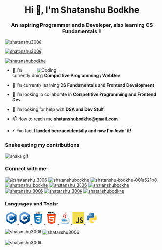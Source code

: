 <h1 align="center">Hi 👋, I'm Shatanshu Bodkhe</h1>
<h3 align="center">An aspiring Programmer and a Developer, also learning CS Fundamentals !!</h3>
<p align="left"> <img src="https://komarev.com/ghpvc/?username=shatanshu3006&label=Profile%20views&color=0e75b6&style=flat" alt="shatanshu3006" /> </p>

<p align="left"> <a href="https://github.com/ryo-ma/github-profile-trophy"><img width="600" src="https://github-profile-trophy.vercel.app/?username=shatanshu3006" alt="shatanshu3006" /></a> </p>

<p align="left"> <a href="https://twitter.com/shatanshubodkhe" target="blank"><img src="https://img.shields.io/twitter/follow/shatanshubodkhe?logo=twitter&style=for-the-badge" alt="shatanshubodkhe" /></a> </p>

<img align="right" alt="Coding" width="400" src="https://media4.giphy.com/media/zQinMHnDYiNnq/200w.webp?cid=ecf05e47dsu1zd4oaw88bva4i4nsgcqq4ba01rgb9o62tycl&rid=200w.webp&ct=g">

- 🔭 I’m currently doing **Competitive Programming / WebDev**

- 🌱 I’m currently learning **CS Fundamentals and Frontend Development**

- 👯 I’m looking to collaborate in **Competitive Programming and Frontend Dev**

- 🤝 I’m looking for help with **DSA and Dev Stuff**

- 📫 How to reach me **shatanshubodkhe@gmail.com**

- ⚡ Fun fact **I landed here accidentally and now I'm lovin' it!**

### Snake eating my contributions
![snake gif](https://github.com/shatanshu3006/shatanshu3006/blob/output/github-contribution-grid-snake.gif)

<h3 align="left">Connect with me:</h3>
<p align="left">
<a href="https://codepen.io/@shatanshu_3006" target="blank"><img align="center" src="https://raw.githubusercontent.com/rahuldkjain/github-profile-readme-generator/master/src/images/icons/Social/codepen.svg" alt="@shatanshu_3006" height="30" width="40" /></a>
<a href="https://twitter.com/shatanshubodkhe" target="blank"><img align="center" src="https://raw.githubusercontent.com/rahuldkjain/github-profile-readme-generator/master/src/images/icons/Social/twitter.svg" alt="shatanshubodkhe" height="30" width="40" /></a>
<a href="https://linkedin.com/in/shatanshu-bodkhe-001a521b8" target="blank"><img align="center" src="https://raw.githubusercontent.com/rahuldkjain/github-profile-readme-generator/master/src/images/icons/Social/linked-in-alt.svg" alt="shatanshu-bodkhe-001a521b8" height="30" width="40" /></a>
<a href="https://instagram.com/shatanshu_bodkhe" target="blank"><img align="center" src="https://raw.githubusercontent.com/rahuldkjain/github-profile-readme-generator/master/src/images/icons/Social/instagram.svg" alt="shatanshu_bodkhe" height="30" width="40" /></a>
<a href="https://www.codechef.com/users/shatanshu_3006" target="blank"><img align="center" src="https://cdn.jsdelivr.net/npm/simple-icons@3.1.0/icons/codechef.svg" alt="shatanshu_3006" height="30" width="40" /></a>
<a href="https://www.hackerrank.com/shatanshubodkhe" target="blank"><img align="center" src="https://raw.githubusercontent.com/rahuldkjain/github-profile-readme-generator/master/src/images/icons/Social/hackerrank.svg" alt="shatanshubodkhe" height="30" width="40" /></a>
<a href="https://codeforces.com/profile/shatanshu_3006" target="blank"><img align="center" src="https://raw.githubusercontent.com/rahuldkjain/github-profile-readme-generator/master/src/images/icons/Social/codeforces.svg" alt="shatanshu_3006" height="30" width="40" /></a>
<a href="https://www.leetcode.com/shatanshu_3006" target="blank"><img align="center" src="https://raw.githubusercontent.com/rahuldkjain/github-profile-readme-generator/master/src/images/icons/Social/leet-code.svg" alt="shatanshu_3006" height="30" width="40" /></a>
<a href="https://auth.geeksforgeeks.org/user/shatanshubodkhe" target="blank"><img align="center" src="https://raw.githubusercontent.com/rahuldkjain/github-profile-readme-generator/master/src/images/icons/Social/geeks-for-geeks.svg" alt="shatanshubodkhe" height="30" width="40" /></a>
</p>

<h3 align="left">Languages and Tools:</h3>
<p align="left"> <a href="https://www.cprogramming.com/" target="_blank" rel="noreferrer"> <img src="https://raw.githubusercontent.com/devicons/devicon/master/icons/c/c-original.svg" alt="c" width="40" height="40"/> </a> <a href="https://www.w3schools.com/cpp/" target="_blank" rel="noreferrer"> <img src="https://raw.githubusercontent.com/devicons/devicon/master/icons/cplusplus/cplusplus-original.svg" alt="cplusplus" width="40" height="40"/> </a> <a href="https://www.w3schools.com/css/" target="_blank" rel="noreferrer"> <img src="https://raw.githubusercontent.com/devicons/devicon/master/icons/css3/css3-original-wordmark.svg" alt="css3" width="40" height="40"/> </a> <a href="https://www.w3.org/html/" target="_blank" rel="noreferrer"> <img src="https://raw.githubusercontent.com/devicons/devicon/master/icons/html5/html5-original-wordmark.svg" alt="html5" width="40" height="40"/> </a> <a href="https://www.java.com" target="_blank" rel="noreferrer"> <img src="https://raw.githubusercontent.com/devicons/devicon/master/icons/java/java-original.svg" alt="java" width="40" height="40"/> </a> <a href="https://developer.mozilla.org/en-US/docs/Web/JavaScript" target="_blank" rel="noreferrer"> <img src="https://raw.githubusercontent.com/devicons/devicon/master/icons/javascript/javascript-original.svg" alt="javascript" width="40" height="40"/> </a> <a href="https://www.python.org" target="_blank" rel="noreferrer"> <img src="https://raw.githubusercontent.com/devicons/devicon/master/icons/python/python-original.svg" alt="python" width="40" height="40"/> </a> </p>

<p><img align="left" src="https://github-readme-stats.vercel.app/api/top-langs?username=shatanshu3006&show_icons=true&locale=en&layout=compact" alt="shatanshu3006" /></p>

<p>&nbsp;<img align="center" src="https://github-readme-stats.vercel.app/api?username=shatanshu3006&show_icons=true&locale=en" alt="shatanshu3006" /></p>

<p><img align="center" src="https://github-readme-streak-stats.herokuapp.com/?user=shatanshu3006&" alt="shatanshu3006" /></p>






<!--
**shatanshu3006/shatanshu3006** is a ✨ _special_ ✨ repository because its `README.md` (this file) appears on your GitHub profile.

Here are some ideas to get you started:

- 🔭 I’m currently doing ... Competitie Programming.
- 🌱 I’m currently learning ...Data Structures and CS Fundamentals.
- 👯 I’m looking to collaborate on ...
- 🤔 I’m looking for help with ...Competitive Programming and DSA, learning resources for the same.
- 💬 Ask me about ...
- 📫 How to reach me: ...E-mail: shatanshubodkhe@gmail.com , Twitter: @shatanshubodkhe
- 😄 Pronouns: ... He/Him.
- ⚡ Fun fact: ...I accidentally landed here and now love contributing!!
- ![GitHub Contributors Image](https://contrib.rocks/image?repo=shatanshu3006/SDE-Interview-Questions)
-->
